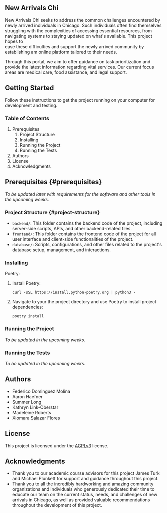 ## New Arrivals Chi

New Arrivals Chi seeks to address the common challenges encountered by newly arrived individuals in Chicago. Such individuals often find themselves struggling with the complexities of accessing essential resources, from navigating systems to staying updated on what's available. This project hopes to   
ease these difficulties and support the newly arrived community by establishing am online platform tailored to their needs.

Through this portal, we aim to offer guidance on task prioritization and provide the latest information regarding vital services. Our current focus areas are medical care, food assistance, and legal support.

## Getting Started

Follow these instructions to get the project running on your computer for development and testing.

### Table of Contents

1.  Prerequisites
    1.  Project Structure
    2.  Installing
    3.  Running the Project
    4.  Running the Tests
2.  Authors
3.  License
4.  Acknowledgments

## Prerequisites {#prerequisites}

_To be updated later with requirements for the software and other tools in the upcoming weeks._  

### Project Structure {#project-structure}

*   `backend/`: This folder contains the backend code of the project, including server-side scripts, APIs, and other backend-related files.
*   `frontend/`: This folder contains the frontend code of the project for all user interface and client-side functionalities of the project.
*   `database/`: Scripts, configurations, and other files related to the project's database setup, management, and interactions.

### Installing

Poetry:

1.  Install Poetry:
    
    `curl -sSL https://install.python-poetry.org | python3 -`
    
2.  Navigate to your the project directory and use Poetry to install project dependencies:
    
    `poetry install`
    

### Running the Project

_To be updated in the upcoming weeks._

### Running the Tests

_To be updated in the upcoming weeks._

## Authors

*   Federico Dominguez Molina
*   Aaron Haefner
*   Summer Long
*   Kathryn Link-Oberstar
*   Madeleine Roberts
*   Xiomara Salazar Flores

## License

This project is licensed under the [AGPLv3](https://www.gnu.org/licenses/agpl-3.0.en.html) license.

## Acknowledgments

*   Thank you to our academic course advisors for this project James Turk and Michael Plunkett for support and guidance throughout this project.
*   Thank you to all the incredibly hardworking and amazing community organizations and individuals who generously dedicated their time to educate our team on the current status, needs, and challenges of new arrivals in Chicago, as well as provided valuable recommendations throughout the development of this project.
